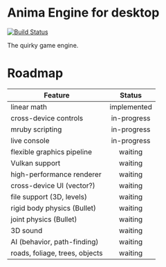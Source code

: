 # Anima Engine for desktop
[![Build Status](https://travis-ci.org/dragostis/Anima-Desktop.svg?branch=master)](https://travis-ci.org/dragostis/Anima-Desktop)

The quirky game engine.

# Roadmap

| Feature                        | Status      |
| ------------------------------ | :---------: |
| linear math                    | implemented |
| cross-device controls          | in-progress |
| mruby scripting                | in-progress |
| live console                   | in-progress |
| flexible graphics pipeline     | waiting     |
| Vulkan support                 | waiting     |
| high-performance renderer      | waiting     |
| cross-device UI (vector?)      | waiting     |
| file support (3D, levels)      | waiting     |
| rigid body physics (Bullet)    | waiting     |
| joint physics (Bullet)         | waiting     |
| 3D sound                       | waiting     |
| AI (behavior, path-finding)    | waiting     |
| roads, foliage, trees, objects | waiting     |
